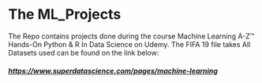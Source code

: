 # The ML_Projects
The Repo contains projects done during the course Machine Learning A-Z™ Hands-On Python & R In Data Science on Udemy. 
The FIFA 19 file takes 
All Datasets used can be found on the link below:
##### https://www.superdatascience.com/pages/machine-learning

